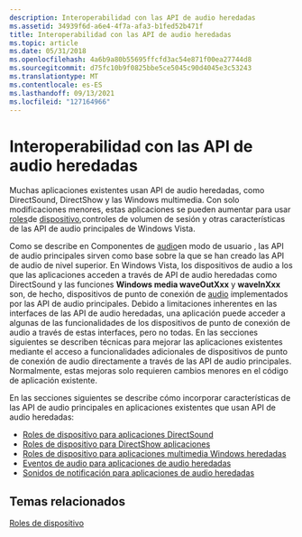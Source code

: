 ```yaml
---
description: Interoperabilidad con las API de audio heredadas
ms.assetid: 34939f6d-a6e4-4f7a-afa3-b1fed52b471f
title: Interoperabilidad con las API de audio heredadas
ms.topic: article
ms.date: 05/31/2018
ms.openlocfilehash: 4a6b9a80b55695ffcfd3ac54e871f00ea27744d8
ms.sourcegitcommit: d75fc10b9f0825bbe5ce5045c90d4045e3c53243
ms.translationtype: MT
ms.contentlocale: es-ES
ms.lasthandoff: 09/13/2021
ms.locfileid: "127164966"
---
```

# <a name="interoperability-with-legacy-audio-apis"></a>Interoperabilidad con las API de audio heredadas

Muchas aplicaciones existentes usan API de audio heredadas, como DirectSound, DirectShow y las Windows multimedia. Con solo modificaciones menores, estas aplicaciones se pueden aumentar para usar [roles](device-roles.md)de [dispositivo,](session-volume-controls.md)controles de volumen de sesión y otras características de las API de audio principales de Windows Vista.

Como se describe en Componentes de [audio](user-mode-audio-components.md)en modo de usuario , las API de audio principales sirven como base sobre la que se han creado las API de audio de nivel superior. En Windows Vista, los dispositivos de audio a los que las aplicaciones acceden a través de API de audio heredadas como DirectSound y las funciones **Windows media waveOutXxx** y **waveInXxx** son, de hecho, dispositivos de punto de conexión de [audio](audio-endpoint-devices.md) implementados por las API de audio principales. Debido a limitaciones inherentes en las interfaces de las API de audio heredadas, una aplicación puede acceder a algunas de las funcionalidades de los dispositivos de punto de conexión de audio a través de estas interfaces, pero no todas. En las secciones siguientes se describen técnicas para mejorar las aplicaciones existentes mediante el acceso a funcionalidades adicionales de dispositivos de punto de conexión de audio directamente a través de las API de audio principales. Normalmente, estas mejoras solo requieren cambios menores en el código de aplicación existente.

En las secciones siguientes se describe cómo incorporar características de las API de audio principales en aplicaciones existentes que usan API de audio heredadas:

-   [Roles de dispositivo para aplicaciones DirectSound](device-roles-for-directsound-applications.md)
-   [Roles de dispositivo para DirectShow aplicaciones](device-roles-for-directshow-applications.md)
-   [Roles de dispositivo para aplicaciones multimedia Windows heredadas](device-roles-for-legacy-windows-multimedia-applications.md)
-   [Eventos de audio para aplicaciones de audio heredadas](audio-events-for-legacy-audio-applications.md)
-   [Sonidos de notificación para aplicaciones de audio heredadas](notification-sounds-for-legacy-audio-applications.md)

## <a name="related-topics"></a>Temas relacionados

<dl> <dt>

[Roles de dispositivo](device-roles.md)
</dt> </dl>

 

 



